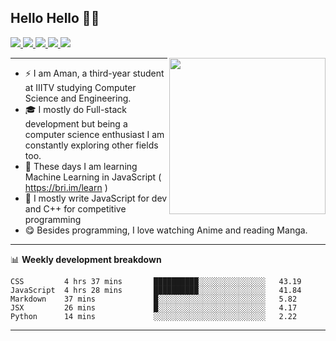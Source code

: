 <h2> Hello Hello 👋🏻 </h2>
<p >
  <a href="https://twitter.com/AmanRaj1608">
    <img src="https://img.shields.io/badge/-@AmanRaj1608-1ca0f1?style=flat-square&labelColor=1ca0f1&logo=twitter&logoColor=white&link=https://twitter.com/AmanRaj1608">
   <a/>
  <a href="https://stackoverflow.com/users/11097431/aman-raj">
    <img src="https://img.shields.io/badge/-AmanRaj1608-f48024?style=flat-square&labelColor=f48024&logo=stackoverflow&logoColor=white&link=https://stackoverflow.com/users/11097431/aman-raj">
   <a/>
  <a href="https://www.linkedin.com/in/amanraj1608/">
    <img src="https://img.shields.io/badge/-AmanRaj1608-blue?style=flat-square&logo=Linkedin&logoColor=white&link=https://www.linkedin.com/in/amanraj1608/">
  <a/>
   <a href="mailto:archanaamanraj@gmail.com">
    <img src="https://img.shields.io/badge/-archanaamanraj@gmail.com-c14438?style=flat-square&logo=Gmail&logoColor=white&link=mailto:archanaamanraj@gmail.com">
   <a/>
     <a href="https://github.com/AmanRaj1608/AmanRaj1608">
    <img src="https://visitor-badge.glitch.me/badge?page_id=AmanRaj1608.AmanRaj1608">
   <a/>
</p>

<img src="https://66.media.tumblr.com/3c350e7134b99e7415c6d292210bc40d/tumblr_oznke6EemG1uuj1vto1_400.gifv" width="250" align='right'>


-------
-  ⚡ I am Aman, a third-year student at IIITV studying Computer Science and Engineering. 
-  🎓 I mostly do Full-stack development but being a computer science enthusiast I am constantly exploring other fields too.
-  🤖 These days I am learning Machine Learning in JavaScript ( https://bri.im/learn )
-  🌊 I mostly write JavaScript for dev and C++ for competitive programming
-  😋 Besides programming, I love watching Anime and reading Manga.

-------
📊 **Weekly development breakdown**
<!--START_SECTION:waka-->
```text
CSS         4 hrs 37 mins       ██████████░░░░░░░░░░░░░░░   43.19 
JavaScript  4 hrs 28 mins       ██████████░░░░░░░░░░░░░░░   41.84 
Markdown    37 mins             █░░░░░░░░░░░░░░░░░░░░░░░░   5.82 
JSX         26 mins             █░░░░░░░░░░░░░░░░░░░░░░░░   4.17 
Python      14 mins             ░░░░░░░░░░░░░░░░░░░░░░░░░   2.22
```
<!--END_SECTION:waka-->
-------
